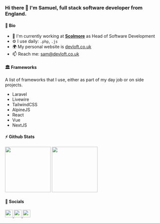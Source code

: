 ### Hi there 👋 I'm Samuel, full stack software developer from England.

#### 🌱 Bio

- 🏢 I'm currently working at [**Scolmore**](https://github.com/scolmore) as Head of Software Development
- ⚙️ I use daily: `.php`, `.js`
- 🌍 My personal website is [devloft.co.uk](https://devloft.co.uk)
- 📫 Reach me: [sam@devloft.co.uk](mailto:sam@devloft.co.uk)

#### 🏛️ Frameworks

A list of frameworks that I use, either as part of my day job or on side projects.

- Laravel
- Livewire
- TailwindCSS
- AlpineJS
- React
- Vue
- NextJS

#### ⚡ Github Stats

<p float="left">
<img height="150em" src="https://github-readme-stats.vercel.app/api?username=samloft&show_icons=true&hide_border=true&&count_private=true&include_all_commits=true&theme=dracula" />
<img height="150em" src="https://github-readme-stats.vercel.app/api/top-langs/?username=samloft&show_icons=true&hide_border=true&layout=compact&langs_count=8&theme=dracula"/>
</p>

#### 🤝 Socials</b>

<p left="center">
<a href="https://twitter.com/samuel_loft">
  <img src="https://img.shields.io/badge/twitter-%231DA1F2.svg?&style=for-the-badge&logo=twitter&logoColor=white" height=25>
</a>
<a href="https://www.linkedin.com/in/samuel-loft-71880b88/">
  <img src="https://img.shields.io/badge/linkedin-%230077B5.svg?&style=for-the-badge&logo=linkedin&logoColor=white" height=25>
</a>
<a href="https://www.facebook.com/samloft">
  <img src="https://img.shields.io/badge/Facebook-1877F2?style=for-the-badge&logo=facebook&logoColor=white" height=25>
</a>
</p>
